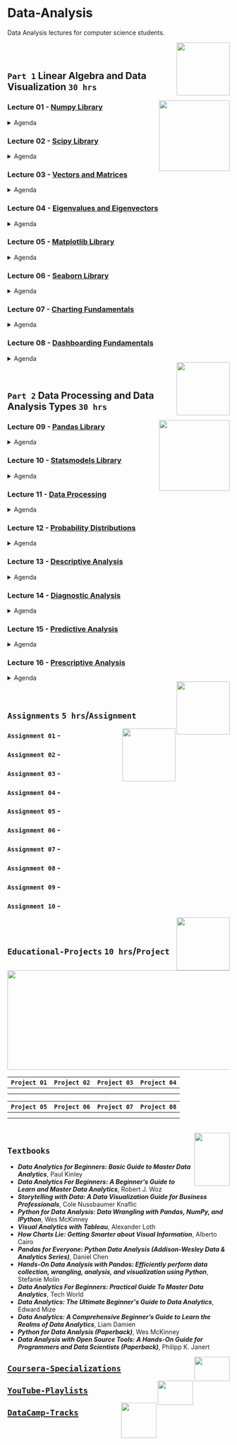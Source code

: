 # Data-Analysis
Data Analysis lectures for computer science students.

<img align="right" width="120" height="120" src="https://github.com/cs-MohamedAyman/Computer-Science-Textbooks/blob/master/logos/data-analysis.jpg">
<br>
<br>

## `Part 1` Linear Algebra and Data Visualization `30 hrs`

<img align="right" width="160" height="160" src="https://github.com/cs-MohamedAyman/Computer-Science-Textbooks/blob/master/logos/practice1.jpg">

### Lecture 01 - [Numpy Library](https://github.com/cs-MohamedAyman/Data-Analysis/tree/master/Lectures/README.md)
<details>
  <summary>Agenda</summary><br>

  - 
  - 
  - 
  - 
  - 
</details>

### Lecture 02 - [Scipy Library](https://github.com/cs-MohamedAyman/Data-Analysis/tree/master/Lectures/README.md)
<details>
  <summary>Agenda</summary><br>

  - 
  - 
  - 
  - 
  - 
</details>

### Lecture 03 - [Vectors and Matrices](https://github.com/cs-MohamedAyman/Data-Analysis/blob/master/Lectures/README.md)
<details>
  <summary>Agenda</summary><br>

  - 
  - 
  - 
  - 
  - 
</details>

### Lecture 04 - [Eigenvalues and Eigenvectors](https://github.com/cs-MohamedAyman/Data-Analysis/tree/master/Lectures/README.md)
<details>
  <summary>Agenda</summary><br>

  - 
  - 
  - 
  - 
  - 
</details>

### Lecture 05 - [Matplotlib Library](https://github.com/cs-MohamedAyman/Data-Analysis/tree/master/Lectures/README.md)
<details>
  <summary>Agenda</summary><br>

  - 
  - 
  - 
  - 
  - 
</details>

### Lecture 06 - [Seaborn Library](https://github.com/cs-MohamedAyman/Data-Analysis/tree/master/Lectures/README.md)
<details>
  <summary>Agenda</summary><br>

  - 
  - 
  - 
  - 
  - 
</details>

### Lecture 07 - [Charting Fundamentals](https://github.com/cs-MohamedAyman/Data-Analysis/tree/master/Lectures/README.md)
<details>
  <summary>Agenda</summary><br>

  - 
  - 
  - 
  - 
  - 
</details>

### Lecture 08 - [Dashboarding Fundamentals](https://github.com/cs-MohamedAyman/Data-Analysis/tree/master/Lectures/README.md)
<details>
  <summary>Agenda</summary><br>

  - 
  - 
  - 
  - 
  - 
</details>

<img align="right" width="120" height="120" src="https://github.com/cs-MohamedAyman/Computer-Science-Textbooks/blob/master/logos/data-analysis.jpg">
<br>
<br>

## `Part 2` Data Processing and Data Analysis Types `30 hrs`

<img align="right" width="160" height="160" src="https://github.com/cs-MohamedAyman/Computer-Science-Textbooks/blob/master/logos/practice1.jpg">

### Lecture 09 - [Pandas Library](https://github.com/cs-MohamedAyman/Data-Analysis/tree/master/Lectures/README.md)
<details>
  <summary>Agenda</summary><br>

  - 
  - 
  - 
  - 
  - 
</details>

### Lecture 10 - [Statsmodels Library](https://github.com/cs-MohamedAyman/Data-Analysis/tree/master/Lectures/README.md)
<details>
  <summary>Agenda</summary><br>

  - 
  - 
  - 
  - 
  - 
</details>

### Lecture 11 - [Data Processing](https://github.com/cs-MohamedAyman/Data-Analysis/tree/master/Lectures/README.md)
<details>
  <summary>Agenda</summary><br>

  - 
  - 
  - 
  - 
  - 
</details>

### Lecture 12 - [Probability Distributions](https://github.com/cs-MohamedAyman/Data-Analysis/tree/master/Lectures/README.md)
<details>
  <summary>Agenda</summary><br>

  - 
  - 
  - 
  - 
  - 
</details>

### Lecture 13 - [Descriptive Analysis](https://github.com/cs-MohamedAyman/Data-Analysis/tree/master/Lectures/README.md)
<details>
  <summary>Agenda</summary><br>

  - 
  - 
  - 
  - 
  - 
</details>

### Lecture 14 - [Diagnostic Analysis](https://github.com/cs-MohamedAyman/Data-Analysis/tree/master/Lectures/README.md)
<details>
  <summary>Agenda</summary><br>

  - 
  - 
  - 
  - 
  - 
</details>

### Lecture 15 - [Predictive Analysis](https://github.com/cs-MohamedAyman/Data-Analysis/tree/master/Lectures/README.md)
<details>
  <summary>Agenda</summary><br>

  - 
  - 
  - 
  - 
  - 
</details>

### Lecture 16 - [Prescriptive Analysis](https://github.com/cs-MohamedAyman/Data-Analysis/tree/master/Lectures/README.md)
<details>
  <summary>Agenda</summary><br>

  - 
  - 
  - 
  - 
  - 
</details>

<img align="right" width="120" height="120" src="https://github.com/cs-MohamedAyman/Computer-Science-Textbooks/blob/master/logos/data-analysis.jpg">
<br>
<br>

## `Assignments` `5 hrs`/`Assignment`

<img align="right" width="120" height="120" src="https://github.com/cs-MohamedAyman/Computer-Science-Textbooks/blob/master/logos/practice2.jpg">

### `Assignment 01` - 
### `Assignment 02` - 
### `Assignment 03` - 
### `Assignment 04` - 
### `Assignment 05` - 
### `Assignment 06` - 
### `Assignment 07` - 
### `Assignment 08` - 
### `Assignment 09` - 
### `Assignment 10` - 

<img align="right" width="120" height="120" src="https://github.com/cs-MohamedAyman/Computer-Science-Textbooks/blob/master/logos/data-analysis.jpg">
<br>
<br>

## `Educational-Projects` `10 hrs`/`Project`

<img align="middle" width="900" height="225" src="https://github.com/cs-MohamedAyman/Computer-Science-Textbooks/blob/master/logos/educational-projects.jpg">

|`Project 01` | `Project 02` | `Project 03` | `Project 04` |
|:----:|:----:|:----:|:----:|
| | | | |
| | | | |

|`Project 05` | `Project 06` | `Project 07` | `Project 08` |
|:----:|:----:|:----:|:----:|
| | | | |
| | | | |

<br>
<img align="right" width="80" height="120" src="https://github.com/cs-MohamedAyman/Computer-Science-Textbooks/blob/master/logos/textbooks.jpg">

## `Textbooks`

* ***Data Analytics for Beginners: Basic Guide to Master Data Analytics***, Paul Kinley
* ***Data Analytics For Beginners: A Beginner's Guide to Learn and Master Data Analytics***, Robert J. Woz
* ***Storytelling with Data: A Data Visualization Guide for Business Professionals***, Cole Nussbaumer Knaflic
* ***Python for Data Analysis: Data Wrangling with Pandas, NumPy, and IPython***, Wes McKinney
* ***Visual Analytics with Tableau***, Alexander Loth
* ***How Charts Lie: Getting Smarter about Visual Information***, Alberto Cairo
* ***Pandas for Everyone: Python Data Analysis (Addison-Wesley Data & Analytics Series)***, Daniel Chen
* ***Hands-On Data Analysis with Pandas: Efficiently perform data collection, wrangling, analysis, and visualization using Python***, Stefanie Molin
* ***Data Analytics For Beginners: Practical Guide To Master Data Analytics***, Tech World
* ***Data Analytics: The Ultimate Beginner's Guide to Data Analytics***, Edward Mize
* ***Data Analytics: A Comprehensive Beginner’s Guide to Learn the Realms of Data Analytics***, Liam Damien
* ***Python for Data Analysis (Paperback)***, Wes McKinney
* ***Data Analysis with Open Source Tools: A Hands-On Guide for Programmers and Data Scientists (Paperback)***, Philipp K. Janert

<img align="right" width="80" height="55" src="https://github.com/cs-MohamedAyman/Coursera-Specializations/blob/master/organizations-logos/coursera.jpg">

## [`Coursera-Specializations`](https://github.com/cs-MohamedAyman/Coursera-Specializations/blob/master/Data-Science-Specializations/README.md)

<img align="right" width="80" height="55" src="https://github.com/cs-MohamedAyman/YouTube-Playlists/blob/master/organizations-logos/youtube.jpg">

## [`YouTube-Playlists`](https://github.com/cs-MohamedAyman/YouTube-Playlists/blob/master/Data-Science-Playlists/README.md)

<img align="right" width="80" height="80" src="https://github.com/cs-MohamedAyman/DataCamp-Tracks/blob/master/organizations-logos/datacamp.jpg">

## [`DataCamp-Tracks`](https://github.com/cs-MohamedAyman/DataCamp-Tracks/blob/master/Python-Tracks/README.md)
